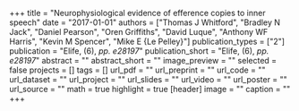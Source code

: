 +++
title = "Neurophysiological evidence of efference copies to inner speech"
date = "2017-01-01"
authors = ["Thomas J Whitford", "Bradley N Jack", "Daniel Pearson", "Oren Griffiths", "David Luque", "Anthony WF Harris", "Kevin M Spencer", "Mike E {Le Pelley}"]
publication_types = ["2"]
publication = "Elife, (6), _pp. e28197_"
publication_short = "Elife, (6), _pp. e28197_"
abstract = ""
abstract_short = ""
image_preview = ""
selected = false
projects = []
tags = []
url_pdf = ""
url_preprint = ""
url_code = ""
url_dataset = ""
url_project = ""
url_slides = ""
url_video = ""
url_poster = ""
url_source = ""
math = true
highlight = true
[header]
image = ""
caption = ""
+++
